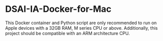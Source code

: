 # DSAI-IA-Docker-for-Mac

This Docker container and Python script are only recommended to run on Apple devices with a 32GB RAM, M series CPU or above.
Additionally, this project should be compatible with an ARM architecture CPU.